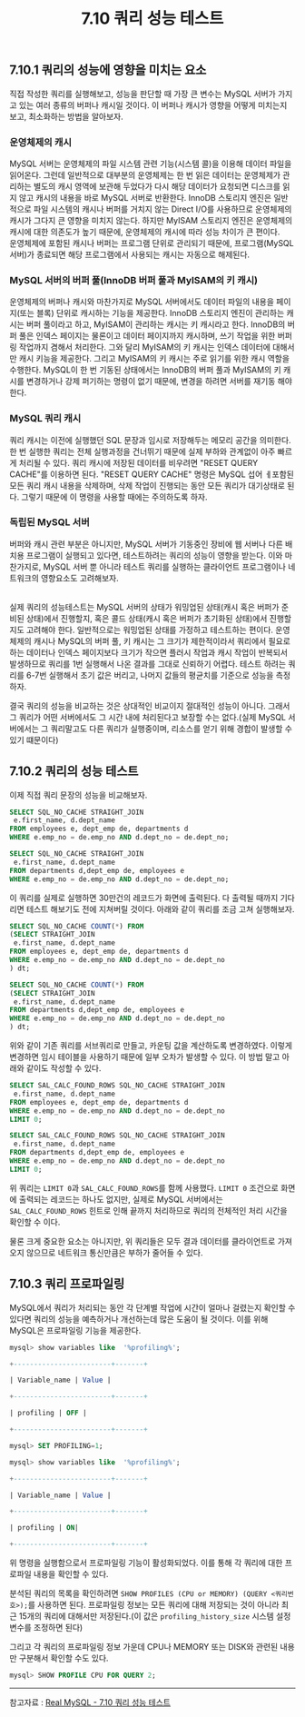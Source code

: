 ﻿---
layout: post
title: 7.10 쿼리 성능 테스트
categories: [database]
tags: [database, mysql]
description: 작성한 쿼리의 효율성을 판단하는 방법
fullview: false
comments: true
---


## 7.10.1 쿼리의 성능에 영향을 미치는 요소
직접 작성한 쿼리를 실행해보고, 성능을 판단할 때 가장 큰 변수는 MySQL 서버가 가지고 있는 여러 종류의 버퍼나 캐시일 것이다. 이 버퍼나 캐시가 영향을 어떻게 미치는지 보고, 최소화하는 방법을 알아보자.

### 운영체제의 캐시
MySQL 서버는 운영체제의 파일 시스템 관련 기능(시스템 콜)을 이용해 데이터 파일을 읽어온다. 그런데 일반적으로 대부분의 운영체제는 한 번 읽은 데이터는 운영체제가 관리하는 별도의 캐시 영역에 보관해 두었다가 다시 해당 데이터가 요청되면 디스크를 읽지 않고 캐시의 내용을 바로 MySQL 서버로 반환한다.
InnoDB 스토리지 엔진은 일반적으로 파일 시스템의 캐시나 버퍼를 거치지 않는 Direct I/O를 사용하므로 운영체제의 캐시가 그다지 큰 영향을 미치지 않는다. 하지만 MyISAM 스토리지 엔진은 운영체제의 캐시에 대한 의존도가 높기 때문에, 운영체제의 캐시에 따라 성능 차이가 큰 편이다.  
운영체제에 포함된 캐시나 버퍼는 프로그램 단위로 관리되기 때문에, 프로그램(MySQL 서버)가 종료되면 해당 프로그램에서 사용되는 캐시는 자동으로 해제된다.

### MySQL 서버의 버퍼 풀(InnoDB 버퍼 풀과 MyISAM의 키 캐시)
운영체제의 버퍼나 캐시와 마찬가지로 MySQL 서버에서도 데이터 파일의 내용을 페이지(또는 블록) 단위로 캐시하는 기능을 제공한다. InnoDB 스토리지 엔진이 관리하는 캐시는 버퍼 풀이라고 하고, MyISAM이 관리하는 캐시는 키 캐시라고 한다. InnoDB의 버퍼 풀은 인덱스 페이지는 물론이고 데이터 페이지까지 캐시하며, 쓰기 작업을 위한 버퍼링 작업까지 겸해서 처리한다. 그와 달리 MyISAM의 키 캐시는 인덱스 데이터에 대해서만 캐시 키능을 제공한다. 그리고 MyISAM의 키 캐시는 주로 읽기를 위한 캐시 역할을 수행한다. 
MySQL이 한 번 기동된 상태에서는 InnoDB의 버퍼 풀과 MyISAM의 키 캐시를 변경하거나 강제 퍼기하는 명령이 없기 때문에, 변경을 하려면 서버를 재기동 해야한다.

### MySQL 쿼리 캐시
쿼리 캐시는 이전에 실행했던 SQL 문장과 임시로 저장해두는 메모리 공간을 의미한다. 한 번 실행한 쿼리는 전체 실행과정을 건너뛰기 때문에 실제 부하와 관계없이 아주 빠르게 처리될 수 있다. 쿼리 캐시에 저장된 데이터를 비우려면 "RESET QUERY CACHE"를 이용하면 된다.
"RESET QUERY CACHE" 명령은 MySQL 섭어 ㅔ포함된 모든 쿼리 캐시 내용을 삭제하며, 삭제 작업이 진행되는 동안 모든 쿼리가 대기상태로 된다. 그렇기 때문에 이 명령을 사용할 때에는 주의하도록 하자.

### 독립된 MySQL 서버
버퍼와 캐시 관련 부분은 아니지만, MySQL 서버가 기동중인 장비에 웹 서버나 다른 배치용 프로그램이 실행되고 있다면, 테스트하려는 쿼리의 성능이 영향을 받는다.  이와 마찬가지로, MySQL 서버 뿐 아니라 테스트 쿼리를 실행하는 클라이언트 프로그램이나 네트워크의 영향요소도 고려해보자.

<br/>
실제 쿼리의 성능테스트는 MySQL 서버의 상태가 워밍업된 상태(캐시 혹은 버퍼가 준비된 상태)에서 진행할지, 혹은 콜드 상태(캐시 혹은 버퍼가 초기화된 상태)에서 진행할지도 고려해야 한다. 일반적으로는 워밍업된 상태를 가정하고 테스트하는 편이다.
운영체제의 캐시나 MySQL의 버퍼 풀, 키 캐시는 그 크기가 제한적이라서 쿼리에서 필요로 하는 데이터나 인덱스 페이지보다 크기가 작으면 플러시 작업과 캐시 작업이 반복되서 발생하므로 쿼리를 1번 실행해서 나온 결과를 그대로 신뢰하기 어렵다. 테스트 하려는 쿼리를 6-7번 실행해서 초기 값은 버리고, 나머지 값들의 평균치를 기준으로 성능을 측정하자.

결국 쿼리의 성능을 비교하는 것은 상대적인 비교이지 절대적인 성능이 아니다. 그래서 그 쿼리가 어떤 서버에서도 그 시간 내에 처리된다고 보장할 수는 없다.(실제 MySQL 서버에서는 그 쿼리말고도 다른 쿼리가 실행중이며, 리소스를 얻기 위해 경합이 발생할 수 있기 떄문이다)

## 7.10.2 쿼리의 성능 테스트
이제 직접 쿼리 문장의 성능을 비교해보자. 

```SQL
SELECT SQL_NO_CACHE STRAIGHT_JOIN
 e.first_name, d.dept_name
FROM employees e, dept_emp de, departments d
WHERE e.emp_no = de.emp_no AND d.dept_no = de.dept_no;

SELECT SQL_NO_CACHE STRAIGHT_JOIN
 e.first_name, d.dept_name
FROM departments d,dept_emp de, employees e
WHERE e.emp_no = de.emp_no AND d.dept_no = de.dept_no;
```

이 쿼리를 실제로 실행하면 30만건의 레코드가 화면에 출력된다. 다 출력될 때까지 기다리면 테스트 해보기도 전에 지쳐버릴 것이다. 아래와 같이 쿼리를 조금 고쳐 실행해보자.

```SQL
SELECT SQL_NO_CACHE COUNT(*) FROM
(SELECT STRAIGHT_JOIN
 e.first_name, d.dept_name
FROM employees e, dept_emp de, departments d
WHERE e.emp_no = de.emp_no AND d.dept_no = de.dept_no
) dt;

SELECT SQL_NO_CACHE COUNT(*) FROM 
(SELECT STRAIGHT_JOIN
 e.first_name, d.dept_name
FROM departments d,dept_emp de, employees e
WHERE e.emp_no = de.emp_no AND d.dept_no = de.dept_no
) dt;
```

위와 같이 기존 쿼리를 서브쿼리로 만들고, 카운팅 값을 계산하도록 변경하였다. 이렇게 변경하면 임시 테이블을 사용하기 때문에 일부 오차가 발생할 수 있다. 이 방법 말고 아래와 같이도 작성할 수 있다.

```SQL
SELECT SAL_CALC_FOUND_ROWS SQL_NO_CACHE STRAIGHT_JOIN
 e.first_name, d.dept_name
FROM employees e, dept_emp de, departments d
WHERE e.emp_no = de.emp_no AND d.dept_no = de.dept_no
LIMIT 0;

SELECT SAL_CALC_FOUND_ROWS SQL_NO_CACHE STRAIGHT_JOIN
 e.first_name, d.dept_name
FROM departments d,dept_emp de, employees e
WHERE e.emp_no = de.emp_no AND d.dept_no = de.dept_no
LIMIT 0;
```

위 쿼리는 `LIMIT 0`과 `SAL_CALC_FOUND_ROWS`를 함께 사용했다. `LIMIT 0` 조건으로 화면에 출력되는 레코드는 하나도 없지만, 실제로 MySQL 서버에서는 `SAL_CALC_FOUND_ROWS` 힌트로 인해 끝까지 처리하므로 쿼리의 전체적인 처리 시간을 확인할 수 이다.


물론 크게 중요한 요소는 아니지만, 위 쿼리들은 모두 결과 데이터를 클라이언트로 가져오지 않으므로 네트워크 통신만큼은 부하가 줄어들 수 있다.

## 7.10.3 쿼리 프로파일링
MySQL에서 쿼리가 처리되는 동안 각 단계별 작업에 시간이 얼마나 걸렸는지 확인할 수 있다면 쿼리의 성능을 예측하거나 개선하는데 많은 도움이 될 것이다. 이를 위해 MySQL은 프로파일링 기능을 제공한다.

```sql
mysql> show variables like  '%profiling%';

+------------------------+-------+

| Variable_name | Value |

+------------------------+-------+

| profiling | OFF |

+------------------------+-------+

mysql> SET PROFILING=1;

mysql> show variables like  '%profiling%';

+------------------------+-------+

| Variable_name | Value |

+------------------------+-------+

| profiling | ON|

+------------------------+-------+
```

위 명령을 실행함으로서 프로파일링 기능이 활성화되었다. 이를 통해 각 쿼리에 대한 프로파일 내용을 확인할 수 있다.


분석된 쿼리의 목록을 확인하려면 `SHOW PROFILES (CPU or MEMORY) (QUERY <쿼리번호>);`를 사용하면 된다.  프로파일링 정보는 모든 쿼리에 대해 저장되는 것이 아니라 최근 15개의 쿼리에 대해서만 저장된다.(이 값은 `profiling_history_size` 시스템 설정 변수를 조정하면 된다)

그리고 각 쿼리의 프로파일링 정보 가운데 CPU나 MEMORY 또는 DISK와 관련된 내용만 구분해서 확인할 수도 있다. 

```sql
mysql> SHOW PROFILE CPU FOR QUERY 2;
```

***
참고자료 : 
[Real MySQL - 7.10 쿼리 성능 테스트](http://www.yes24.com/Product/Goods/6960931)
